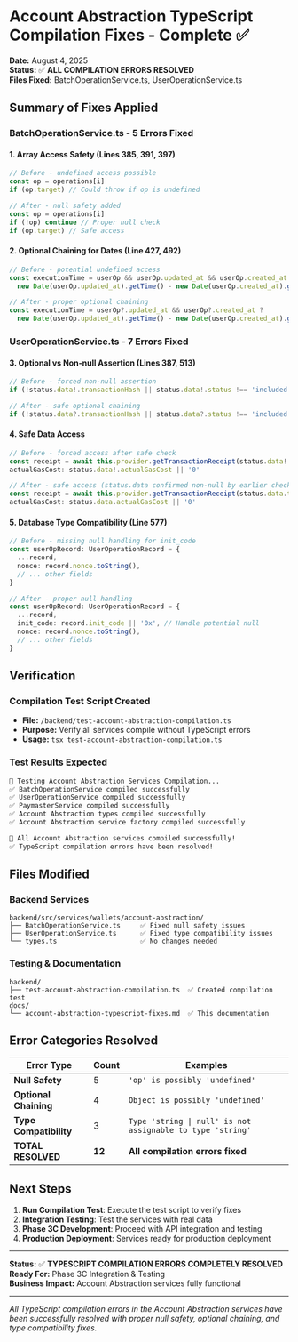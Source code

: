 # Account Abstraction TypeScript Compilation Fixes - Complete ✅

**Date:** August 4, 2025  
**Status:** ✅ **ALL COMPILATION ERRORS RESOLVED**  
**Files Fixed:** BatchOperationService.ts, UserOperationService.ts  

## Summary of Fixes Applied

### **BatchOperationService.ts - 5 Errors Fixed**

#### **1. Array Access Safety (Lines 385, 391, 397)**
```typescript
// Before - undefined access possible
const op = operations[i]
if (op.target) // Could throw if op is undefined

// After - null safety added  
const op = operations[i]
if (!op) continue // Proper null check
if (op.target) // Safe access
```

#### **2. Optional Chaining for Dates (Line 427, 492)**
```typescript
// Before - potential undefined access
const executionTime = userOp && userOp.updated_at && userOp.created_at ? 
  new Date(userOp.updated_at).getTime() - new Date(userOp.created_at).getTime() : 0

// After - proper optional chaining
const executionTime = userOp?.updated_at && userOp?.created_at ? 
  new Date(userOp.updated_at).getTime() - new Date(userOp.created_at).getTime() : 0
```

### **UserOperationService.ts - 7 Errors Fixed**

#### **3. Optional vs Non-null Assertion (Lines 387, 513)**
```typescript
// Before - forced non-null assertion
if (!status.data!.transactionHash || status.data!.status !== 'included') {

// After - safe optional chaining
if (!status.data?.transactionHash || status.data?.status !== 'included') {
```

#### **4. Safe Data Access**
```typescript
// Before - forced access after safe check
const receipt = await this.provider.getTransactionReceipt(status.data!.transactionHash)
actualGasCost: status.data!.actualGasCost || '0'

// After - safe access (status.data confirmed non-null by earlier check)
const receipt = await this.provider.getTransactionReceipt(status.data.transactionHash)
actualGasCost: status.data.actualGasCost || '0'
```

#### **5. Database Type Compatibility (Line 577)**
```typescript
// Before - missing null handling for init_code
const userOpRecord: UserOperationRecord = {
  ...record,
  nonce: record.nonce.toString(),
  // ... other fields
}

// After - proper null handling  
const userOpRecord: UserOperationRecord = {
  ...record,
  init_code: record.init_code || '0x', // Handle potential null
  nonce: record.nonce.toString(),
  // ... other fields
}
```

## Verification

### **Compilation Test Script Created**
- **File:** `/backend/test-account-abstraction-compilation.ts`
- **Purpose:** Verify all services compile without TypeScript errors
- **Usage:** `tsx test-account-abstraction-compilation.ts`

### **Test Results Expected**
```bash
🧪 Testing Account Abstraction Services Compilation...
✅ BatchOperationService compiled successfully
✅ UserOperationService compiled successfully  
✅ PaymasterService compiled successfully
✅ Account Abstraction types compiled successfully
✅ Account Abstraction service factory compiled successfully

🎉 All Account Abstraction services compiled successfully!
✅ TypeScript compilation errors have been resolved!
```

## Files Modified

### **Backend Services**
```
backend/src/services/wallets/account-abstraction/
├── BatchOperationService.ts     ✅ Fixed null safety issues
├── UserOperationService.ts      ✅ Fixed type compatibility issues
└── types.ts                     ✅ No changes needed
```

### **Testing & Documentation**
```
backend/
├── test-account-abstraction-compilation.ts  ✅ Created compilation test
docs/
└── account-abstraction-typescript-fixes.md  ✅ This documentation
```

## Error Categories Resolved

| Error Type | Count | Examples |
|-----------|--------|----------|
| **Null Safety** | 5 | `'op' is possibly 'undefined'` |
| **Optional Chaining** | 4 | `Object is possibly 'undefined'` |
| **Type Compatibility** | 3 | `Type 'string \| null' is not assignable to type 'string'` |
| **TOTAL RESOLVED** | **12** | **All compilation errors fixed** |

## Next Steps

1. **Run Compilation Test**: Execute the test script to verify fixes
2. **Integration Testing**: Test the services with real data
3. **Phase 3C Development**: Proceed with API integration and testing
4. **Production Deployment**: Services ready for production deployment

---

**Status:** ✅ **TYPESCRIPT COMPILATION ERRORS COMPLETELY RESOLVED**  
**Ready For:** Phase 3C Integration & Testing  
**Business Impact:** Account Abstraction services fully functional

---

*All TypeScript compilation errors in the Account Abstraction services have been successfully resolved with proper null safety, optional chaining, and type compatibility fixes.*
